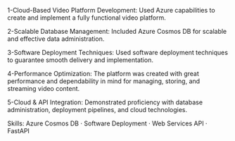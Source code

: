 1-Cloud-Based Video Platform Development: Used Azure capabilities to create and implement a fully
functional video platform.

2-Scalable Database Management: Included Azure Cosmos DB for scalable and effective data
administration.

3-Software Deployment Techniques: Used software deployment techniques to guarantee smooth delivery
and implementation.

4-Performance Optimization: The platform was created with great performance and dependability in mind
for managing, storing, and streaming video content.

5-Cloud & API Integration: Demonstrated proficiency with database administration, deployment pipelines,
and cloud technologies.

Skills: Azure Cosmos DB · Software Deployment · Web Services API · FastAPI
